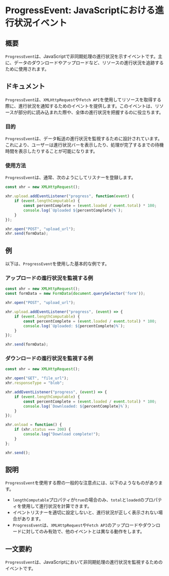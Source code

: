 <!--
Meta Description: # ProgressEvent: JavaScriptにおける進行状況イベント ## 概要 `ProgressEvent`は、JavaScriptで非同期処理の進行状況を示すイベントです。主に、データのダウンロードやアップロードなど、リソースの進行状況を追跡するために使用されます。 ## ドキュメン...
Meta Keywords: xhr, event, progressevent, const, percentcomplete
-->

# ProgressEvent: JavaScriptにおける進行状況イベント

## 概要
`ProgressEvent`は、JavaScriptで非同期処理の進行状況を示すイベントです。主に、データのダウンロードやアップロードなど、リソースの進行状況を追跡するために使用されます。

## ドキュメント
`ProgressEvent`は、`XMLHttpRequest`や`Fetch API`を使用してリソースを取得する際に、進行状況を通知するためのイベントを提供します。このイベントは、リソースが部分的に読み込まれた際や、全体の進行状況を把握するのに役立ちます。

### 目的
`ProgressEvent`は、データ転送の進行状況を監視するために設計されています。これにより、ユーザーは進行状況バーを表示したり、処理が完了するまでの待機時間を表示したりすることが可能になります。

### 使用方法
`ProgressEvent`は、通常、次のようにしてリスナーを登録します。

```javascript
const xhr = new XMLHttpRequest();

xhr.upload.addEventListener("progress", function(event) {
    if (event.lengthComputable) {
        const percentComplete = (event.loaded / event.total) * 100;
        console.log(`Uploaded ${percentComplete}%`);
    }
});

xhr.open("POST", "upload_url");
xhr.send(formData);
```

## 例
以下は、`ProgressEvent`を使用した基本的な例です。

### アップロードの進行状況を監視する例

```javascript
const xhr = new XMLHttpRequest();
const formData = new FormData(document.querySelector('form'));

xhr.open("POST", "upload_url");

xhr.upload.addEventListener("progress", (event) => {
    if (event.lengthComputable) {
        const percentComplete = (event.loaded / event.total) * 100;
        console.log(`Uploaded: ${percentComplete}%`);
    }
});

xhr.send(formData);
```

### ダウンロードの進行状況を監視する例

```javascript
const xhr = new XMLHttpRequest();

xhr.open("GET", "file_url");
xhr.responseType = "blob";

xhr.addEventListener("progress", (event) => {
    if (event.lengthComputable) {
        const percentComplete = (event.loaded / event.total) * 100;
        console.log(`Downloaded: ${percentComplete}%`);
    }
});

xhr.onload = function() {
    if (xhr.status === 200) {
        console.log("Download complete!");
    }
};

xhr.send();
```

## 説明
`ProgressEvent`を使用する際の一般的な注意点には、以下のようなものがあります。

- `lengthComputable`プロパティが`true`の場合のみ、`total`と`loaded`のプロパティを使用して進行状況を計算できます。
- イベントリスナーを適切に設定しないと、進行状況が正しく表示されない場合があります。
- `ProgressEvent`は、`XMLHttpRequest`や`Fetch API`のアップロードやダウンロードに対してのみ有効で、他のイベントとは異なる動作をします。

## 一文要約
`ProgressEvent`は、JavaScriptにおいて非同期処理の進行状況を監視するためのイベントです。